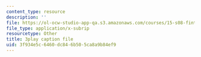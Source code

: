 ```yaml
---
content_type: resource
description: ''
file: https://ol-ocw-studio-app-qa.s3.amazonaws.com/courses/15-s08-fintech-shaping-the-financial-world-spring-2020/3f934e5c6460dc846b505ca8a9b84ef9_pA-AgV8wo0o.srt
file_type: application/x-subrip
resourcetype: Other
title: 3play caption file
uid: 3f934e5c-6460-dc84-6b50-5ca8a9b84ef9
---
```

